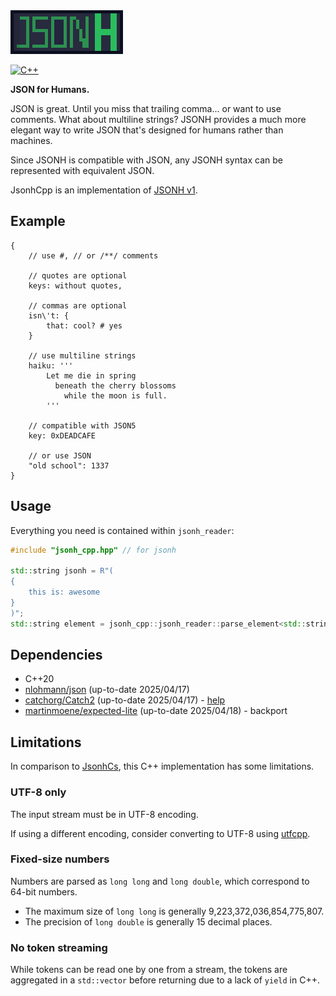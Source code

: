 <img src="https://github.com/jsonh-org/Jsonh/blob/main/IconUpscaled.png?raw=true" width=180>

[![C++](https://img.shields.io/github/release/jsonh-org/JsonhCpp.svg?style=flat-square&label=c%2b%2b)](https://github.com/jsonh-org/JsonhCpp/releases)

**JSON for Humans.**

JSON is great. Until you miss that trailing comma... or want to use comments. What about multiline strings?
JSONH provides a much more elegant way to write JSON that's designed for humans rather than machines.

Since JSONH is compatible with JSON, any JSONH syntax can be represented with equivalent JSON.

JsonhCpp is an implementation of [JSONH v1](https://github.com/jsonh-org/Jsonh).

## Example

```jsonh
{
    // use #, // or /**/ comments
    
    // quotes are optional
    keys: without quotes,

    // commas are optional
    isn\'t: {
        that: cool? # yes
    }

    // use multiline strings
    haiku: '''
        Let me die in spring
          beneath the cherry blossoms
            while the moon is full.
        '''
    
    // compatible with JSON5
    key: 0xDEADCAFE

    // or use JSON
    "old school": 1337
}
```

## Usage

Everything you need is contained within `jsonh_reader`:

```cpp
#include "jsonh_cpp.hpp" // for jsonh

std::string jsonh = R"(
{
    this is: awesome
}
)";
std::string element = jsonh_cpp::jsonh_reader::parse_element<std::string>(jsonh).value();
```

## Dependencies

- C++20
- [nlohmann/json](https://github.com/nlohmann/json) (up-to-date 2025/04/17)
- [catchorg/Catch2](https://github.com/catchorg/Catch2) (up-to-date 2025/04/17) - [help](https://stackoverflow.com/a/78804393)
- [martinmoene/expected-lite](https://github.com/martinmoene/expected-lite) (up-to-date 2025/04/18) - backport

## Limitations

In comparison to [JsonhCs](https://github.com/jsonh-org/Jsonhcs), this C++ implementation has some limitations.

### UTF-8 only

The input stream must be in UTF-8 encoding.

If using a different encoding, consider converting to UTF-8 using [utfcpp](https://github.com/nemtrif/utfcpp).

### Fixed-size numbers

Numbers are parsed as `long long` and `long double`, which correspond to 64-bit numbers.
- The maximum size of `long long` is generally 9,223,372,036,854,775,807.
- The precision of `long double` is generally 15 decimal places.

### No token streaming

While tokens can be read one by one from a stream, the tokens are aggregated in a `std::vector`
before returning due to a lack of `yield` in C++.